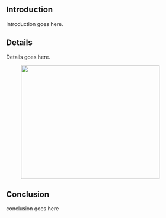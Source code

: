 <!-- wp:heading -->
<h2 class="wp-block-heading">Introduction</h2>
<!-- /wp:heading -->

<!-- wp:paragraph -->
<p>Introduction goes here.</p>
<!-- /wp:paragraph -->

<!-- wp:heading -->
<h2 class="wp-block-heading">Details</h2>
<!-- /wp:heading -->

<!-- wp:paragraph -->
<p>Details goes here.</p>
<!-- /wp:paragraph -->

<!-- wp:image {"id":114,"width":374,"height":307,"sizeSlug":"large","linkDestination":"none"} -->
<figure class="wp-block-image size-large is-resized"><img src="https://sabih114253105.files.wordpress.com/2023/01/screenshot_20221122_084803.png?w=590" alt="" class="wp-image-114" width="374" height="307"/></figure>
<!-- /wp:image -->

<!-- wp:heading -->
<h2 class="wp-block-heading">Conclusion</h2>
<!-- /wp:heading -->

<!-- wp:paragraph -->
<p>conclusion goes here</p>
<!-- /wp:paragraph -->
